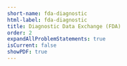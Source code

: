 ```yaml
---
short-name: fda-diagnostic
html-label: fda-diagnostic
title: Diagnostic Data Exchange (FDA)
order: 2
expandAllProblemStatements: true
isCurrent: false
showPDF: true
---
```

